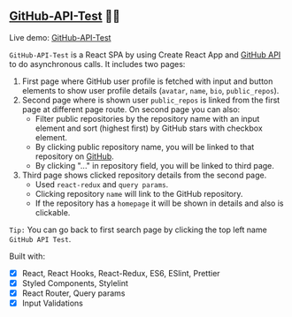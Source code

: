 ## [GitHub-API-Test](https://ulyanahashchuk.github.io/GitHub-API-Test/) :woman_scientist:

Live demo: [GitHub-API-Test](https://ulyanahashchuk.github.io/GitHub-API-Test/)

`GitHub-API-Test` is a React SPA by using Create React App and [GitHub API](https://github.com/) to do asynchronous calls. It includes two pages:

1. First page where GitHub user profile is fetched with input and button elements to show user profile details (`avatar`, `name`, `bio`, `public_repos`).
2. Second page where is shown user `public_repos` is linked from the first page at different page route. On second page you can also:
   - Filter public repositories by the repository name with an input element and sort (highest first) by GitHub stars with checkbox element.
   - By clicking public repository name, you will be linked to that repository on [GitHub](https://github.com/).
   - By clicking "..." in repository field, you will be linked to third page.
3. Third page shows clicked repository details from the second page.
   - Used `react-redux` and `query params`.
   - Clicking repository `name` will link to the GitHub repository.
   - If the repository has a `homepage` it will be shown in details and also is clickable.

`Tip:` You can go back to first search page by clicking the top left name `GitHub API Test`.

Built with:

- [x] React, React Hooks, React-Redux, ES6, ESlint, Prettier
- [x] Styled Components, Stylelint
- [x] React Router, Query params
- [x] Input Validations
